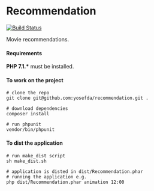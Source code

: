 # Recommendation #

[![Build Status](https://travis-ci.org/yosefda/recommendation.svg?branch=master)](https://travis-ci.org/yosefda/recommendation)

Movie recommendations.

#### Requirements ###

__PHP 7.1.*__ must be installed.


#### To work on the project ####

```
# clone the repo
git clone git@github.com:yosefda/recommendation.git .
 
# download dependencies
composer install
 
# run phpunit
vendor/bin/phpunit
```

#### To dist the application ####

```
# run make_dist script
sh make_dist.sh
 
# application is disted in dist/Recommendation.phar
# running the application e.g.
php dist/Recommendation.phar animation 12:00
```




